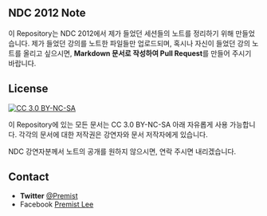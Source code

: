 ## NDC 2012 Note

이 Repository는 NDC 2012에서 제가 들었던 세션들의 노트를 정리하기 위해 만들었습니다. 제가 들었던 강의를 노트한 파일들만 업로드되며, 혹시나 자신이 들었던 강의 노트를 올리고 싶으시면, **Markdown 문서로 작성하여 Pull Request**를 만들어 주시기 바랍니다.

## License

[![CC 3.0 BY-NC-SA](http://i.creativecommons.org/l/by-nc-sa/3.0/88x31.png)](http://creativecommons.org/licenses/by-nc-sa/3.0/)

이 Repository에 있는 모든 문서는 CC 3.0 BY-NC-SA 아래 자유롭게 사용 가능합니다. 각각의 문서에 대한 저작권은 강연자와 문서 저작자에게 있습니다.

NDC 강연자분께서 노트의 공개를 원하지 않으시면, 연락 주시면 내리겠습니다.

## Contact

- **Twitter** [@Premist](http://si.mpli.st/)
- Facebook [Premist Lee](http://fb.me/premist.lee)
